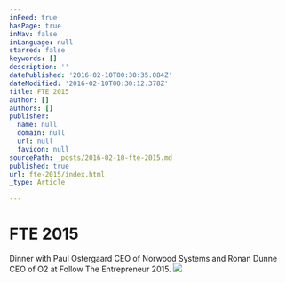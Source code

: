 ```yaml
---
inFeed: true
hasPage: true
inNav: false
inLanguage: null
starred: false
keywords: []
description: ''
datePublished: '2016-02-10T00:30:35.084Z'
dateModified: '2016-02-10T00:30:12.378Z'
title: FTE 2015
author: []
authors: []
publisher:
  name: null
  domain: null
  url: null
  favicon: null
sourcePath: _posts/2016-02-10-fte-2015.md
published: true
url: fte-2015/index.html
_type: Article

---
```

# FTE 2015

Dinner with Paul Ostergaard CEO of Norwood Systems and Ronan Dunne CEO of O2 at Follow The Entrepreneur 2015\. ![](https://the-grid-user-content.s3-us-west-2.amazonaws.com/b8959ae1-c1a3-4311-ac97-751c38d38073.JPG)